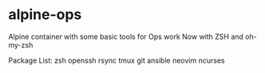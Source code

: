 # alpine-ops
Alpine container with some basic tools for Ops work
Now with ZSH and oh-my-zsh

Package List:
zsh openssh rsync tmux git ansible neovim ncurses
